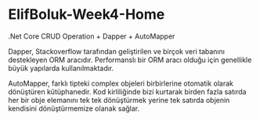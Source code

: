 # ElifBoluk-Week4-Home
.Net Core CRUD Operation + Dapper + AutoMapper

Dapper, Stackoverflow tarafından geliştirilen ve birçok veri tabanını destekleyen ORM aracıdır. Performanslı bir ORM aracı olduğu için genellikle büyük yapılarda kullanılmaktadır.

AutoMapper, farklı tipteki complex objeleri birbirlerine otomatik olarak dönüştüren kütüphanedir. Kod kirliliğinde bizi kurtarak birden fazla satırda her bir obje elemanını tek tek dönüştürmek yerine tek satırda objenin kendisini dönüştürmemize olanak sağlar.
